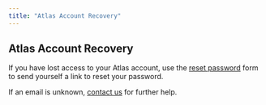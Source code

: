 ```yaml
---
title: "Atlas Account Recovery"
---
```

## Atlas Account Recovery

If you have lost access to your Atlas account, use the [reset password](https://atlas.hashicorp.com/auth/new)
form to send yourself a link to reset your password.

If an email is unknown, [contact us]() for further help.
